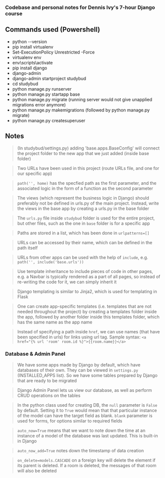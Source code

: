 ### Codebase and personal notes for Dennis Ivy's 7-hour Django course

## Commands used (Powershell)

- python --version
- pip install virtualenv
- Set-ExecutionPolicy Unrestricted -Force
- virtualenv env
- env\scripts\activate
- pip install django
- django-admin
- django-admin startproject studybud
- cd studybud
- python manage.py runserver
- python manage.py startapp base
- python manage.py migrate (running server would not give unapplied migrations error anymore)
- python manage.py makemigrations (followed by python manage.py migrate)
- python manage.py createsuperuser

## Notes

> (In studybud/settings.py) adding 'base.apps.BaseConfig' will connect the project folder to the new app that we just added (inside base folder)

>  Two URLs have been used in this project (route URLs file, and one for our specific app)

> `path('', home)` has the specfied path as the first parameter, and the associated logic in the form of a function as the second parameter

> The views (which represent the business logic in Django) should preferably not be defined in urls.py of the main project. Instead, write the views in the base app by creating a urls.py in the base folder

> The `urls.py` file inside `studybud` folder is used for the entire project, but other files, such as the one in `base` folder is for a specific app

> Paths are stored in a list, which has been done in `urlpatterns=[]`

> URLs can be accessed by their name, which can be defined in the path itself

> URLs from other apps can be used with the help of `include`, e.g. `path('', include('base.urls'))`

> Use template inheritance to include pieces of code in other pages, e.g. a Navbar is typically rendered as a part  of all pages, so instead of re-writing the code for it, we can simply inherit it

> Django templating is similar to Jinja2, which is used for templating in Flask

> One can create app-specific templates (i.e. templates that are not needed throughout the project) by creating a templates folder inside the app, followed by another folder inside this templates folder, which has the same name as the app name

> Instead of specifying a path inside `href`, we can use names (that have been specified in urls) for links using url tag. 
Sample syntax: `<a href="{% url 'room' room.id %}">{{room.name}}</a>`

### Database & Admin Panel

> We have some apps made by Django by default, which have databases of their own. They can be viewed in `settings.py` (INSTALLED_APPS list). So we have some tables prepared by Django that are ready to be migrated

> Django Admin Panel lets us view our database, as well as perform CRUD operations on the tables

> In the python class used for creating DB, the `null` parameter is `False` by default. Setting it to `True` would mean that that particular instance of the model can have the target field as blank. `blank` parameter is used for forms, for options similar to required fields

> `auto_now=True` means that we want to note down the time at an instance of a model of the database was last updated. This is built-in in Django

> `auto_now_add=True` notes down the timestamp of data creation

> `on_delete=models.CASCADE` on a foreign key will delete the element if its parent is deleted. If a room is deleted, the messages of that room will also be deleted